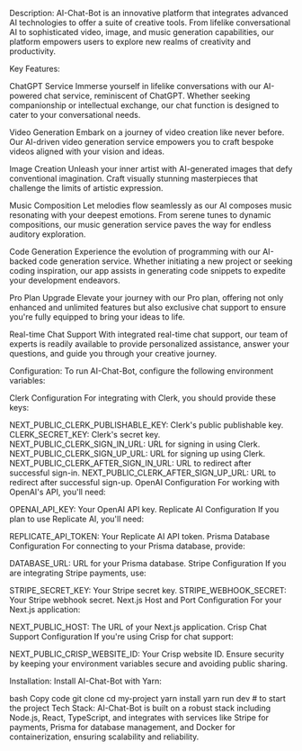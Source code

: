 Description:
AI-Chat-Bot is an innovative platform that integrates advanced AI technologies to offer a suite of creative tools. From lifelike conversational AI to sophisticated video, image, and music generation capabilities, our platform empowers users to explore new realms of creativity and productivity.

Key Features:

ChatGPT Service
Immerse yourself in lifelike conversations with our AI-powered chat service, reminiscent of ChatGPT. Whether seeking companionship or intellectual exchange, our chat function is designed to cater to your conversational needs.

Video Generation
Embark on a journey of video creation like never before. Our AI-driven video generation service empowers you to craft bespoke videos aligned with your vision and ideas.

Image Creation
Unleash your inner artist with AI-generated images that defy conventional imagination. Craft visually stunning masterpieces that challenge the limits of artistic expression.

Music Composition
Let melodies flow seamlessly as our AI composes music resonating with your deepest emotions. From serene tunes to dynamic compositions, our music generation service paves the way for endless auditory exploration.

Code Generation
Experience the evolution of programming with our AI-backed code generation service. Whether initiating a new project or seeking coding inspiration, our app assists in generating code snippets to expedite your development endeavors.

Pro Plan Upgrade
Elevate your journey with our Pro plan, offering not only enhanced and unlimited features but also exclusive chat support to ensure you're fully equipped to bring your ideas to life.

Real-time Chat Support
With integrated real-time chat support, our team of experts is readily available to provide personalized assistance, answer your questions, and guide you through your creative journey.

Configuration:
To run AI-Chat-Bot, configure the following environment variables:

Clerk Configuration
For integrating with Clerk, you should provide these keys:

NEXT_PUBLIC_CLERK_PUBLISHABLE_KEY: Clerk's public publishable key.
CLERK_SECRET_KEY: Clerk's secret key.
NEXT_PUBLIC_CLERK_SIGN_IN_URL: URL for signing in using Clerk.
NEXT_PUBLIC_CLERK_SIGN_UP_URL: URL for signing up using Clerk.
NEXT_PUBLIC_CLERK_AFTER_SIGN_IN_URL: URL to redirect after successful sign-in.
NEXT_PUBLIC_CLERK_AFTER_SIGN_UP_URL: URL to redirect after successful sign-up.
OpenAI Configuration
For working with OpenAI's API, you'll need:

OPENAI_API_KEY: Your OpenAI API key.
Replicate AI Configuration
If you plan to use Replicate AI, you'll need:

REPLICATE_API_TOKEN: Your Replicate AI API token.
Prisma Database Configuration
For connecting to your Prisma database, provide:

DATABASE_URL: URL for your Prisma database.
Stripe Configuration
If you are integrating Stripe payments, use:

STRIPE_SECRET_KEY: Your Stripe secret key.
STRIPE_WEBHOOK_SECRET: Your Stripe webhook secret.
Next.js Host and Port Configuration
For your Next.js application:

NEXT_PUBLIC_HOST: The URL of your Next.js application.
Crisp Chat Support Configuration
If you're using Crisp for chat support:

NEXT_PUBLIC_CRISP_WEBSITE_ID: Your Crisp website ID.
Ensure security by keeping your environment variables secure and avoiding public sharing.

Installation:
Install AI-Chat-Bot with Yarn:

bash
Copy code
git clone <repository-url>
cd my-project
yarn install
yarn run dev  # to start the project
Tech Stack:
AI-Chat-Bot is built on a robust stack including Node.js, React, TypeScript, and integrates with services like Stripe for payments, Prisma for database management, and Docker for containerization, ensuring scalability and reliability.
